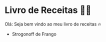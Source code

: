 # Livro de Receitas :man_cook:

Olá: Seja bem vindo ao meu livro de receitas :fire:

- Strogonoff de Frango
